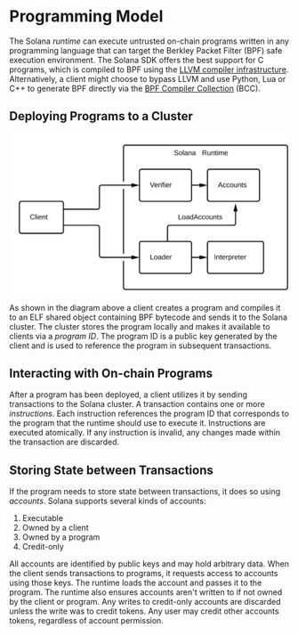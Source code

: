 # Programming Model

The Solana *runtime* can execute untrusted on-chain programs written in any
programming language that can target the Berkley Packet Filter (BPF) safe
execution environment. The Solana SDK offers the best support for C programs,
which is compiled to BPF using the [LLVM compiler
infrastructure](https://llvm.org). Alternatively, a client might choose to
bypass LLVM and use Python, Lua or C++ to generate BPF directly via the [BPF
Compiler Collection](https://github.com/iovisor/bcc) (BCC).

## Deploying Programs to a Cluster

<img alt="SDK tools" src="img/sdk-tools.svg" class="center"/>

As shown in the diagram above a client creates a program and compiles it to an
ELF shared object containing BPF bytecode and sends it to the Solana cluster.
The cluster stores the program locally and makes it available to clients via a
*program ID*. The program ID is a public key generated by the client and is
used to reference the program in subsequent transactions.

## Interacting with On-chain Programs

After a program has been deployed, a client utilizes it by sending transactions
to the Solana cluster. A transaction contains one or more *instructions*. Each
instruction references the program ID that corresponds to the program that the
runtime should use to execute it. Instructions are executed atomically. If any
instruction is invalid, any changes made within the transaction are discarded.

## Storing State between Transactions

If the program needs to store state between transactions, it does so using
*accounts*. Solana supports several kinds of accounts:

1. Executable
2. Owned by a client
3. Owned by a program
4. Credit-only

All accounts are identified by public keys and may hold arbitrary data.  When
the client sends transactions to programs, it requests access to accounts using
those keys. The runtime loads the account and passes it to the program.  The
runtime also ensures accounts aren't written to if not owned by the client or
program. Any writes to credit-only accounts are discarded unless the write was
to credit tokens. Any user may credit other accounts tokens, regardless of
account permission.


